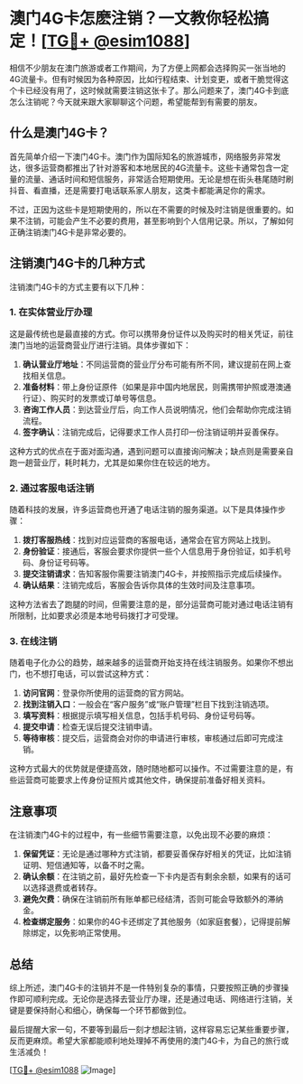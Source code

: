 # 澳门4G卡怎麽注销？一文教你轻松搞定！[[TG💪+ @esim1088](https://t.me/s/esim1088)]

相信不少朋友在澳门旅游或者工作期间，为了方便上网都会选择购买一张当地的4G流量卡。但有时候因为各种原因，比如行程结束、计划变更，或者干脆觉得这个卡已经没有用了，这时候就需要注销这张卡了。那么问题来了，澳门4G卡到底怎么注销呢？今天就来跟大家聊聊这个问题，希望能帮到有需要的朋友。

## 什么是澳门4G卡？

首先简单介绍一下澳门4G卡。澳门作为国际知名的旅游城市，网络服务非常发达，很多运营商都推出了针对游客和本地居民的4G流量卡。这些卡通常包含一定量的流量、通话时间和短信服务，非常适合短期使用。无论是想在街头巷尾随时刷抖音、看直播，还是需要打电话联系家人朋友，这类卡都能满足你的需求。

不过，正因为这些卡是短期使用的，所以在不需要的时候及时注销是很重要的。如果不注销，可能会产生不必要的费用，甚至影响到个人信用记录。所以，了解如何正确注销澳门4G卡是非常必要的。

## 注销澳门4G卡的几种方式

注销澳门4G卡的方式主要有以下几种：

### 1. 在实体营业厅办理

这是最传统也是最直接的方式。你可以携带身份证件以及购买时的相关凭证，前往澳门当地的运营商营业厅进行注销。具体步骤如下：

1. **确认营业厅地址**：不同运营商的营业厅分布可能有所不同，建议提前在网上查找相关信息。
2. **准备材料**：带上身份证原件（如果是非中国内地居民，则需携带护照或港澳通行证）、购买时的发票或订单号等信息。
3. **咨询工作人员**：到达营业厅后，向工作人员说明情况，他们会帮助你完成注销流程。
4. **签字确认**：注销完成后，记得要求工作人员打印一份注销证明并妥善保存。

这种方式的优点在于面对面沟通，遇到问题可以直接询问解决；缺点则是需要亲自跑一趟营业厅，耗时耗力，尤其是如果你住在较远的地方。

### 2. 通过客服电话注销

随着科技的发展，许多运营商也开通了电话注销的服务渠道。以下是具体操作步骤：

1. **拨打客服热线**：找到对应运营商的客服电话，通常会在官方网站上找到。
2. **身份验证**：接通后，客服会要求你提供一些个人信息用于身份验证，如手机号码、身份证号码等。
3. **提交注销请求**：告知客服你需要注销澳门4G卡，并按照指示完成后续操作。
4. **确认结果**：注销完成后，客服会告诉你具体的生效时间及注意事项。

这种方法省去了跑腿的时间，但需要注意的是，部分运营商可能对通过电话注销有所限制，比如要求必须是本地号码拨打才可受理。

### 3. 在线注销

随着电子化办公的趋势，越来越多的运营商开始支持在线注销服务。如果你不想出门，也不想打电话，可以尝试这种方式：

1. **访问官网**：登录你所使用的运营商的官方网站。
2. **找到注销入口**：一般会在“客户服务”或“账户管理”栏目下找到注销选项。
3. **填写资料**：根据提示填写相关信息，包括手机号码、身份证号码等。
4. **提交申请**：检查无误后提交注销申请。
5. **等待审核**：提交后，运营商会对你的申请进行审核，审核通过后即可完成注销。

这种方式最大的优势就是便捷高效，随时随地都可以操作。不过需要注意的是，有些运营商可能要求上传身份证照片或其他文件，确保提前准备好相关资料。

## 注意事项

在注销澳门4G卡的过程中，有一些细节需要注意，以免出现不必要的麻烦：

1. **保留凭证**：无论是通过哪种方式注销，都要妥善保存好相关的凭证，比如注销证明、短信通知等，以备不时之需。
2. **确认余额**：在注销之前，最好先检查一下卡内是否有剩余余额，如果有的话可以选择退费或者转存。
3. **避免欠费**：确保在注销前所有账单都已经结清，否则可能会导致额外的滞纳金。
4. **检查绑定服务**：如果你的4G卡还绑定了其他服务（如家庭套餐），记得提前解除绑定，以免影响正常使用。

## 总结

综上所述，澳门4G卡的注销并不是一件特别复杂的事情，只要按照正确的步骤操作即可顺利完成。无论你是选择去营业厅办理，还是通过电话、网络进行注销，关键是要保持耐心和细心，确保每一个环节都做到位。

最后提醒大家一句，不要等到最后一刻才想起注销，这样容易忘记某些重要步骤，反而更麻烦。希望大家都能顺利地处理掉不再使用的澳门4G卡，为自己的旅行或生活减负！

[[TG💪+ @esim1088](https://t.me/s/esim1088) ![Image](https://i.postimg.cc/4NQfJmqS/Snipaste-2025-05-13-00-14-12.png)]